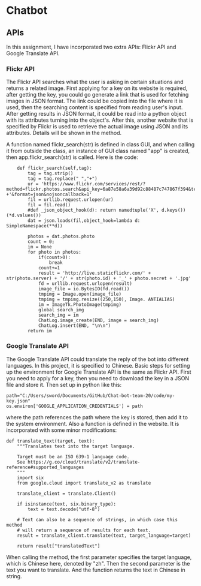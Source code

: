 # Chatbot

## APIs
In this assignment, I have incorporated two extra APIs: Flickr API and Google Translate API. 

### Flickr API
The Flickr API searches what the user is asking in certain situations and returns a related image. First applying for a key on its website is required, after getting the key, you could go generate a link that is used for fetching images in JSON format. The link could be copied into the file where it is used, then the searching content is specified from reading user's input. After getting results in JSON format, it could be read into a python object with its attributes turning into the object's. After this, another website that is specified by Flickr is used to retrieve the actual image using JSON and its attributes. Details will be shown in the method.

A function named flickr_search(str) is defined in class GUI, and when calling it from outside the class, an instance of GUI class named "app" is created, then app.flickr_search(str) is called. Here is the code:

```
    def flickr_search(self,tag):
        tag = tag.strip()
        tag = tag.replace(" ","+")
        ur = 'https://www.flickr.com/services/rest/?method=flickr.photos.search&api_key=6a87e58a6a39d92c88487c747867f394&text='+tag +'&format=json&nojsoncallback=1'
        fil = urllib.request.urlopen(ur)
        fil = fil.read()
        #def _json_object_hook(d): return namedtuple('X', d.keys())(*d.values())
        dat = json.loads(fil,object_hook=lambda d: SimpleNamespace(**d))
    
        photos = dat.photos.photo
        count = 0;
        im = None
        for photo in photos:
            if(count>0):
                break
            count+=1
            result = 'http://live.staticflickr.com/' + str(photo.server) + '/' + str(photo.id) + '_' + photo.secret + '.jpg'
            fd = urllib.request.urlopen(result)
            image_file = io.BytesIO(fd.read())
            tmpimg = Image.open(image_file)
            tmpimg = tmpimg.resize((250,150), Image. ANTIALIAS)
            im = ImageTk.PhotoImage(tmpimg)
            global search_img
            search_img = im
            ChatLog.image_create(END, image = search_img)
            ChatLog.insert(END, "\n\n")
        return im 
```

### Google Translate API
The Google Translate API could translate the reply of the bot into different languages. In this project, it is specified to Chinese. Basic steps for setting up the environment for Google Translate API is the same as Flickr API. First you need to apply for a key, then you need to download the key in a JSON file and store it. Then set up in python like this:

```
path="C:/Users/sword/Documents/GitHub/Chat-bot-team-20/code/my-key.json"
os.environ['GOOGLE_APPLICATION_CREDENTIALS'] = path
```
where the path references the path where the key is stored, then add it to the system environment. Also a function is defined in the website. It is incorporated with some minor modifications:
```
def translate_text(target, text):
    """Translates text into the target language.

    Target must be an ISO 639-1 language code.
    See https://g.co/cloud/translate/v2/translate-reference#supported_languages
    """
    import six
    from google.cloud import translate_v2 as translate

    translate_client = translate.Client()

    if isinstance(text, six.binary_type):
        text = text.decode("utf-8")

    # Text can also be a sequence of strings, in which case this method
    # will return a sequence of results for each text.
    result = translate_client.translate(text, target_language=target)
    
    return result["translatedText"]
```
When calling the method, the first parameter specifies the target language, which is Chinese here, denoted by "zh". Then the second parameter is the text you want to translate. And the function returns the text in Chinese in string.
